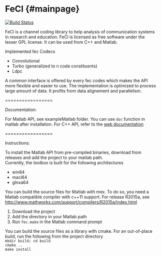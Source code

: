 FeCl {#mainpage}
=================

[![Build Status](https://travis-ci.org/eti-p-doray/FeCl.svg?branch=master)](https://travis-ci.org/eti-p-doray/FeCl)

FeCl is a channel coding library to help analysis of communication systems in research and education.
FeCl is licensed as free software under the lesser GPL license.
It can be used from C++ and Matlab.

Implemented fec Codecs<br/>
* Convolutional
* Turbo (generalized to n code constituents)
* Ldpc

A common interface is offered by every fec codes which makes the API more flexible and easier to use.
The implementation is optimized to process large amount of data. It profits from data alignement and parallelism.

=================

Documentation:

For Matlab API, see exampleMatlab folder. You can use `doc` function in matlab after installation.
For C++ API, refer to the [web documentation](http://eti-p-doray.github.io/ForwardErrorCorrection/)

=================

Instructions:

To install the Matlab API from pre-compiled binaries, download from releases and add the project to your matlab path. <br/>
Currently, the toolbox is built for the following architectures<br/>
* win64 
* maci64 
* glnxa64 

You can build the source files for Matlab with mex. To do so, you need a Matlab compatible compiler with c++11 support. For release R2015a, see <http://www.mathworks.com/support/compilers/R2015a/index.html> <br/>
1. Download the project<br/>
2. Add the directory in your Matlab path<br/>
3. Run `fec.make` in the Matlab command prompt<br/>

You can build the source files as a library with cmake.
For an out-of-place build, run the following from the project directory<br/>
`mkdir build; cd build` <br/>
`cmake ..` <br/>
`make install` <br/>
